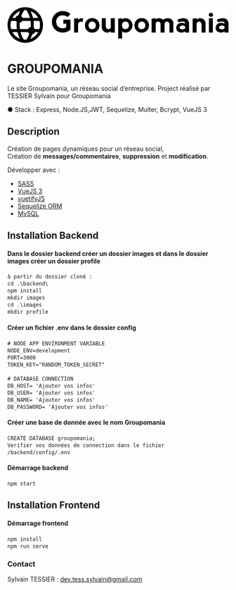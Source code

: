 ![Groupomania](frontend/src/assets/Groupomania_logos/icon-left-font-monochrome-black.svg)
# **GROUPOMANIA**

Le site Groupomania, un réseau social d’entreprise.
Project réalisé par TESSIER Sylvain pour Groupomania


● Stack : Express, Node.JS,JWT, Sequelize, Multer, Bcrypt, VueJS 3 

## Description

Création de pages dynamiques pour un réseau social,  
Création de **messages/commentaires**, **suppression** et **modification**.   

Développer avec :

- [SASS](https://sass-lang.com/documentation)  
- [VueJS 3](https://v3.vuejs.org/)  
- [vuetifyJS](https://next.vuetifyjs.com/en)  
- [Sequelize ORM](https://sequelize.org/v7/)  
- [MySQL](https://www.mysql.com/fr/)



## Installation Backend

#### Dans le dossier backend créer un dossier images et dans le dossier images créer un dossier profile 

````
à partir du dossier cloné :
cd .\backend\
npm install
mkdir images
cd .\images
mkdir profile
````
#### Créer un fichier .env dans le dossier config
```
# NODE APP ENVIRONMENT VARIABLE
NODE_ENV=development
PORT=3000
TOKEN_KEY="RANDOM_TOKEN_SECRET"

# DATABASE CONNECTION
DB_HOST= 'Ajouter vos infos' 
DB_USER= 'Ajouter vos infos'
DB_NAME= 'Ajouter vos infos'
DB_PASSWORD= 'Ajouter vos infos'
```

#### Créer une base de donnée avec le nom Groupomania
````
CREATE DATABASE groupomania;
Verifier vos données de connection dans le fichier /backend/config/.env
````
#### Démarrage backend 

````
npm start
````

## Installation Frontend

#### Démarrage frontend 

```
npm install
npm run serve
```


### Contact

Sylvain TESSIER : <dev.tess.sylvain@gmail.com>


